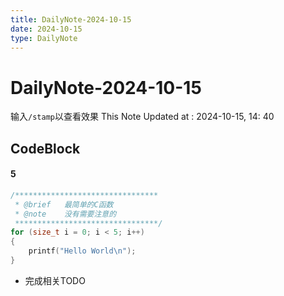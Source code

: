 ```yaml
---
title: DailyNote-2024-10-15
date: 2024-10-15
type: DailyNote
---
```


# DailyNote-2024-10-15

输入`/stamp`以查看效果
This Note Updated at : 2024-10-15, 14: 40

## CodeBlock

#### 5

```c
/********************************
 * @brief   最简单的C函数
 * @note    没有需要注意的
 ********************************/
for (size_t i = 0; i < 5; i++)
{
    printf("Hello World\n");   
}
```

- 完成相关TODO
